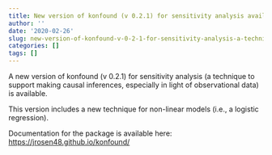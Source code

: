 ```yaml
---
title: New version of konfound (v 0.2.1) for sensitivity analysis available
author: ''
date: '2020-02-26'
slug: new-version-of-konfound-v-0-2-1-for-sensitivity-analysis-a-technique-to-support-trying-to-make-causal-inferences
categories: []
tags: []
---
```


A new version of konfound (v 0.2.1) for sensitivity analysis (a technique to support making causal inferences, especially in light of observational data) is available. 

This version includes a new technique for non-linear models (i.e., a logistic regression). 

Documentation for the package is available here: https://jrosen48.github.io/konfound/